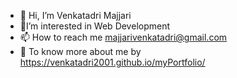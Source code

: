 - 👋 Hi, I’m Venkatadri Majjari
- 🎯I’m interested in Web Development
- 📫 How to reach me majjarivenkatadri@gmail.com
- 👀 To know more about me by https://venkatadri2001.github.io/myPortfolio/
